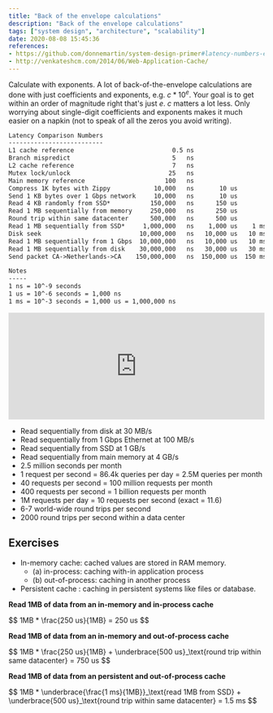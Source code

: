 ```yaml
---
title: "Back of the envelope calculations"
description: "Back of the envelope calculations"
tags: ["system design", "architecture", "scalability"]
date: 2020-08-08 15:45:36
references:
- https://github.com/donnemartin/system-design-primer#latency-numbers-every-programmer-should-know
- http://venkateshcm.com/2014/06/Web-Application-Cache/
---
```


Calculate with exponents. A lot of back-of-the-envelope calculations are done with just coefficients and exponents, e.g. $c * 10^e$.
Your goal is to get within an order of magnitude right that's just $e$. $c$ matters a lot less. 
Only worrying about single-digit coefficients and exponents makes it much easier on a napkin (not to speak of all the zeros you avoid writing).

```markdown
Latency Comparison Numbers
--------------------------
L1 cache reference                           0.5 ns
Branch mispredict                            5   ns
L2 cache reference                           7   ns                      14x L1 cache
Mutex lock/unlock                           25   ns
Main memory reference                      100   ns                      20x L2 cache, 200x L1 cache
Compress 1K bytes with Zippy            10,000   ns       10 us
Send 1 KB bytes over 1 Gbps network     10,000   ns       10 us
Read 4 KB randomly from SSD*           150,000   ns      150 us          ~1GB/sec SSD
Read 1 MB sequentially from memory     250,000   ns      250 us
Round trip within same datacenter      500,000   ns      500 us
Read 1 MB sequentially from SSD*     1,000,000   ns    1,000 us    1 ms  ~1GB/sec SSD, 4X memory
Disk seek                           10,000,000   ns   10,000 us   10 ms  20x datacenter roundtrip
Read 1 MB sequentially from 1 Gbps  10,000,000   ns   10,000 us   10 ms  40x memory, 10X SSD
Read 1 MB sequentially from disk    30,000,000   ns   30,000 us   30 ms 120x memory, 30X SSD
Send packet CA->Netherlands->CA    150,000,000   ns  150,000 us  150 ms

Notes
-----
1 ns = 10^-9 seconds
1 us = 10^-6 seconds = 1,000 ns
1 ms = 10^-3 seconds = 1,000 us = 1,000,000 ns
```

<iframe src="https://instacalc.com/53733/embed" width="100%" height="210" frameborder="0"></iframe>

- Read sequentially from disk at 30 MB/s
- Read sequentially from 1 Gbps Ethernet at 100 MB/s
- Read sequentially from SSD at 1 GB/s
- Read sequentially from main memory at 4 GB/s
- 2.5 million seconds per month
- 1 request per second = 86.4k queries per day = 2.5M queries per month
- 40 requests per second = 100 million requests per month
- 400 requests per second = 1 billion requests per month
- 1M requests per day = 10 requests per second (exact = 11.6)
- 6-7 world-wide round trips per second
- 2000 round trips per second within a data center

## Exercises

- In-memory cache: cached values are stored in RAM memory.
  - (a) in-process: caching with-in application process
  - (b) out-of-process: caching in another process
- Persistent cache : caching in persistent systems like files or database.

**Read 1MB of data from an in-memory and in-process cache**

<div>$$
1MB * \frac{250 us}{1MB} = 250 us 
$$</div>

**Read 1MB of data from an in-memory and out-of-process cache**

<div>$$
1MB * \frac{250 us}{1MB} + \underbrace{500 us}_\text{round trip within same datacenter} = 750 us
$$</div>

**Read 1MB of data from an persistent and out-of-process cache**

<div>$$
1MB * \underbrace{\frac{1 ms}{1MB}}_\text{read 1MB from SSD} + \underbrace{500 us}_\text{round trip within same datacenter} = 1.5 ms
$$</div>